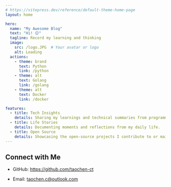 ```yaml
---
# https://vitepress.dev/reference/default-theme-home-page
layout: home

hero:
  name: "My Awesome Blog"
  text: "Hi! 😊"
  tagline: Record my learning and thinking
  image:
    src: /logo.JPG  # Your avatar or logo
    alt: Loading
  actions:
    - theme: brand
      text: Python
      link: /python
    - theme: alt
      text: Golang
      link: /golang
    - theme: alt
      text: Docker
      link: /docker

features:
  - title: Tech Insights
    details: Sharing my learnings and technical summaries from programming.
  - title: Life Stories
    details: Documenting moments and reflections from my daily life.
  - title: Open Source
    details: Showcasing the open-source projects I contribute to or maintain.
---
```


[//]: # (## Latest Posts)

[//]: # ()
[//]: # (- [Post 1: Getting Started with VitePress]&#40;/blog/post-1&#41;)

[//]: # (- [Post 2: Best Practices in Vue.js]&#40;/blog/post-2&#41;)

[//]: # (- [Post 3: Writing Clean and Elegant Code]&#40;/blog/post-3&#41;)


## Connect with Me

- GitHub: https://github.com/taochen-ct

[//]: # (- Twitter: [My Twitter]&#40;https://twitter.com/yourusername&#41;)
- Email: taochen.c@outlook.com